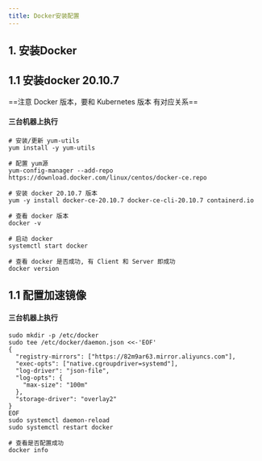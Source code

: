 ```yaml
---
title: Docker安装配置
---
```


## 1.  安装Docker

## 1.1  安装docker 20.10.7

==注意 Docker 版本，要和 Kubernetes 版本 有对应关系==

#### 三台机器上执行

```shell
# 安装/更新 yum-utils
yum install -y yum-utils

# 配置 yum源
yum-config-manager --add-repo https://download.docker.com/linux/centos/docker-ce.repo

# 安装 docker 20.10.7 版本
yum -y install docker-ce-20.10.7 docker-ce-cli-20.10.7 containerd.io

# 查看 docker 版本
docker -v

# 启动 docker
systemctl start docker

# 查看 docker 是否成功, 有 Client 和 Server 即成功
docker version
```

## 1.1  **配置加速镜像**

#### 三台机器上执行

```shell
sudo mkdir -p /etc/docker
sudo tee /etc/docker/daemon.json <<-'EOF'
{
  "registry-mirrors": ["https://82m9ar63.mirror.aliyuncs.com"],
  "exec-opts": ["native.cgroupdriver=systemd"],
  "log-driver": "json-file",
  "log-opts": {
    "max-size": "100m"
  },
  "storage-driver": "overlay2"
}
EOF
sudo systemctl daemon-reload
sudo systemctl restart docker

# 查看是否配置成功
docker info
```

